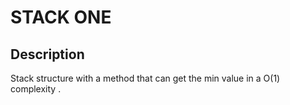 STACK ONE
===========

## Description
Stack structure with a method that can get the min value in a O(1) complexity .